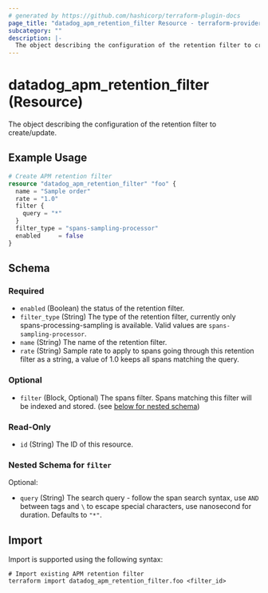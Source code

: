 ```yaml
---
# generated by https://github.com/hashicorp/terraform-plugin-docs
page_title: "datadog_apm_retention_filter Resource - terraform-provider-datadog"
subcategory: ""
description: |-
  The object describing the configuration of the retention filter to create/update.
---
```


# datadog_apm_retention_filter (Resource)

The object describing the configuration of the retention filter to create/update.

## Example Usage

```terraform
# Create APM retention filter
resource "datadog_apm_retention_filter" "foo" {
  name = "Sample order"
  rate = "1.0"
  filter {
    query = "*"
  }
  filter_type = "spans-sampling-processor"
  enabled     = false
}
```

<!-- schema generated by tfplugindocs -->
## Schema

### Required

- `enabled` (Boolean) the status of the retention filter.
- `filter_type` (String) The type of the retention filter, currently only spans-processing-sampling is available. Valid values are `spans-sampling-processor`.
- `name` (String) The name of the retention filter.
- `rate` (String) Sample rate to apply to spans going through this retention filter as a string, a value of 1.0 keeps all spans matching the query.

### Optional

- `filter` (Block, Optional) The spans filter. Spans matching this filter will be indexed and stored. (see [below for nested schema](#nestedblock--filter))

### Read-Only

- `id` (String) The ID of this resource.

<a id="nestedblock--filter"></a>
### Nested Schema for `filter`

Optional:

- `query` (String) The search query - follow the span search syntax, use `AND` between tags and `\` to escape special characters, use nanosecond for duration. Defaults to `"*"`.

## Import

Import is supported using the following syntax:

```shell
# Import existing APM retention filter 
terraform import datadog_apm_retention_filter.foo <filter_id>
```

